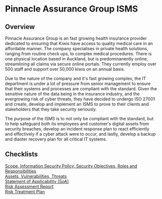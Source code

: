 # Pinnacle Assurance Group ISMS

## Overview

Pinnacle Assurance Group is an fast growing health insurance provider dedicated to ensuring that Kiwis have access to quality medical care in an affordable manner. The company specialises in private health solutions, ranging from routine check ups, to complex medical procedures. There is one physical location based in Auckland, but is predominanently online, streamlining all claims via secure online portals. They currently employ over 500 staff and support over 50,000 kiwis on an annual basis. 

Due to the nature of the company and it's fast growing complex, the IT department is under a lot of pressure from senior management to ensure that their systems and processes are compliant with the standard. Given the sensitive nature of the data being in the insurance industry, and the evergrowing risk of cyber threats, they have decided to undergo ISO 27001 and create, develop and implement an ISMS to prove to their clients and stakeholders that they take security seriously. 

The purpose of the ISMS is to not only be compliant with the standard, but to help safeguard both its employees and customer's digital assets from security breaches, develop an incident response plan to react efficiently and effectively if a cyber attack were to occur, and lastly, develop a backup and diaster recovery plan for all critical IT systems. 

## Checklists

<a href="https://github.com/snkrmitch/PinnacleAssuranceGroupISMS/blob/main/ISMS%20-%20Scope%2C%20Policy%2C%20Objectives%2C%20Roles.pdf">Scope, Information Security Policy, Security Objectives, Roles and Responsibilities</a> \
<a href="https://github.com/snkrmitch/PinnacleAssuranceGroupISMS/blob/main/Assets%2C%20Vulnerabilities%2C%20Threats.pdf">Assets, Vulnerabilities, Threats</a> \
<a href="https://github.com/snkrmitch/Pinnacle-Assurance-Group-ISMS/blob/main/Pinnacle%20Assurance%20Group%20-%20SoA.pdf">Statement of Applicability (SoA)</a> \
<a href="https://github.com/snkrmitch/Pinnacle-Assurance-Group-ISMS/blob/main/Risk%20Assessment%20Report.pdf"> Risk Assessment Report</a> \
<a href="https://github.com/snkrmitch/Pinnacle-Assurance-Group-ISMS/blob/main/Risk%20Treatment%20Plan.pdf">Risk Treatment Plan</a>




